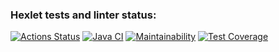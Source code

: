 ### Hexlet tests and linter status:
[![Actions Status](https://github.com/pythagoreantree/java-project-lvl2/workflows/hexlet-check/badge.svg)](https://github.com/pythagoreantree/java-project-lvl2/actions)
[![Java CI](https://github.com/pythagoreantree/java-project-lvl2/actions/workflows/main.yml/badge.svg?branch=main)](https://github.com/pythagoreantree/java-project-lvl2/actions/workflows/main.yml)
[![Maintainability](https://api.codeclimate.com/v1/badges/200bf5c505c750249cf2/maintainability)](https://codeclimate.com/github/pythagoreantree/java-project-lvl2/maintainability)
[![Test Coverage](https://api.codeclimate.com/v1/badges/200bf5c505c750249cf2/test_coverage)](https://codeclimate.com/github/pythagoreantree/java-project-lvl2/test_coverage)